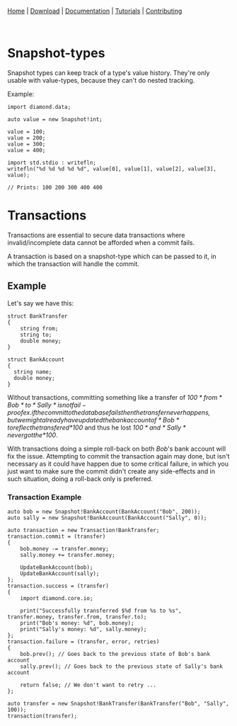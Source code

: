 [Home](https://diamondmvc.github.io/Diamond/) | [Download](https://diamondmvc.github.io/Diamond/download) | [Documentation](https://diamondmvc.github.io/Diamond/docs) | [Tutorials](https://diamondmvc.github.io/Diamond/tutorials) | [Contributing](https://diamondmvc.github.io/Diamond/contributing)

<br>

# Snapshot-types

Snapshot types can keep track of a type's value history. They're only usable with value-types, because they can't do nested tracking.

Example:
```
import diamond.data;

auto value = new Snapshot!int;

value = 100;
value = 200;
value = 300;
value = 400;

import std.stdio : writefln;
writefln("%d %d %d %d %d", value[0], value[1], value[2], value[3], value);

// Prints: 100 200 300 400 400
```

# Transactions

Transactions are essential to secure data transactions where invalid/incomplete data cannot be afforded when a commit fails.

A transaction is based on a snapshot-type which can be passed to it, in which the transaction will handle the commit.

## Example

Let's say we have this:

```
struct BankTransfer
{
	string from;
	string to;
	double money;
}

struct BankAccount
{
  string name;
  double money;
}
```

Without transactions, committing something like a transfer of *$100* from *Bob* to *Sally* is not fail-proof ex. if the commit to the database fails then the transfer never happens, but we might already have updated the bank account of *Bob* to reflect he transfered *$100* and thus he lost *$100* and *Sally* never got the *$100*.

With transactions doing a simple roll-back on both *Bob*'s bank account will fix the issue. Attempting to commit the transaction again may done, but isn't necessary as it could have happen due to some critical failure, in which you just want to make sure the commit didn't create any side-effects and in such situation, doing a roll-back only is preferred.

### Transaction Example

```
auto bob = new Snapshot!BankAccount(BankAccount("Bob", 200));
auto sally = new Snapshot!BankAccount(BankAccount("Sally", 0));

auto transaction = new Transaction!BankTransfer;
transaction.commit = (transfer)
{
    bob.money -= transfer.money;
    sally.money += transfer.money;
    
    UpdateBankAccount(bob);
    UpdateBankAccount(sally);
};
transaction.success = (transfer)
{
    import diamond.core.io;
    
    print("Successfully transferred $%d from %s to %s", transfer.money, transfer.from, transfer.to);
    print("Bob's money: %d", bob.money);
    print("Sally's money: %d", sally.money);
};
transaction.failure = (transfer, error, retries)
{
    bob.prev(); // Goes back to the previous state of Bob's bank account
    sally.prev(); // Goes back to the previous state of Sally's bank account
    
    return false; // We don't want to retry ...
};

auto transfer = new Snapshot!BankTransfer(BankTransfer("Bob", "Sally", 100));
transaction(transfer);
```
